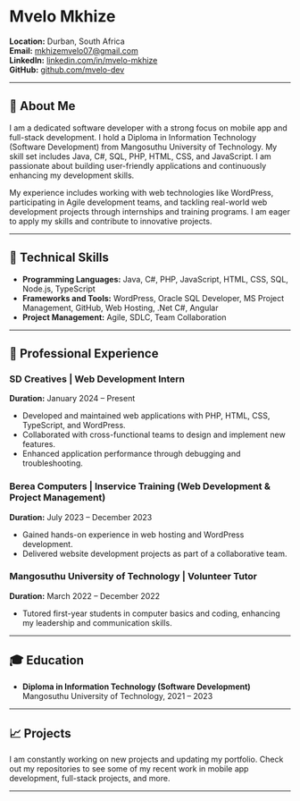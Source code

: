 # Mvelo Mkhize

**Location:** Durban, South Africa  
**Email:** [mkhizemvelo07@gmail.com](mailto:mkhizemvelo07@gmail.com)  
**LinkedIn:** [linkedin.com/in/mvelo-mkhize](https://linkedin.com/in/mvelo-mkhize)  
**GitHub:** [github.com/mvelo-dev](https://github.com/mvelo-dev)  

---

## 👋 About Me

I am a dedicated software developer with a strong focus on mobile app and full-stack development. I hold a Diploma in Information Technology (Software Development) from Mangosuthu University of Technology. My skill set includes Java, C#, SQL, PHP, HTML, CSS, and JavaScript. I am passionate about building user-friendly applications and continuously enhancing my development skills. 

My experience includes working with web technologies like WordPress, participating in Agile development teams, and tackling real-world web development projects through internships and training programs. I am eager to apply my skills and contribute to innovative projects.

---

## 🔧 Technical Skills

- **Programming Languages:** Java, C#, PHP, JavaScript, HTML, CSS, SQL, Node.js, TypeScript
- **Frameworks and Tools:** WordPress, Oracle SQL Developer, MS Project Management, GitHub, Web Hosting, .Net C#, Angular
- **Project Management:** Agile, SDLC, Team Collaboration

---

## 💼 Professional Experience

### SD Creatives | Web Development Intern
**Duration:** January 2024 – Present  
- Developed and maintained web applications with PHP, HTML, CSS, TypeScript, and WordPress.
- Collaborated with cross-functional teams to design and implement new features.
- Enhanced application performance through debugging and troubleshooting.

### Berea Computers | Inservice Training (Web Development & Project Management)
**Duration:** July 2023 – December 2023  
- Gained hands-on experience in web hosting and WordPress development.
- Delivered website development projects as part of a collaborative team.

### Mangosuthu University of Technology | Volunteer Tutor
**Duration:** March 2022 – December 2022  
- Tutored first-year students in computer basics and coding, enhancing my leadership and communication skills.

---

## 🎓 Education

- **Diploma in Information Technology (Software Development)**  
  Mangosuthu University of Technology, 2021 – 2023

---

## 📈 Projects

I am constantly working on new projects and updating my portfolio. Check out my repositories to see some of my recent work in mobile app development, full-stack projects, and more.

---
